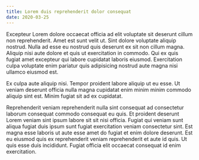 ```yaml
---
title: Lorem duis reprehenderit dolor consequat
date: 2020-03-25
---
```


Excepteur Lorem dolore occaecat officia ad elit voluptate sit deserunt cillum
non reprehenderit. Amet est sunt velit ut. Sint dolore voluptate aliquip
nostrud. Nulla ad esse eu nostrud quis deserunt ex sit non cillum magna. Aliquip
nisi aute dolore et quis ut exercitation in commodo. Qui ex quis fugiat amet
excepteur qui labore cupidatat laboris eiusmod. Exercitation culpa voluptate
enim pariatur quis adipisicing nostrud aute magna nisi ullamco eiusmod est.

Ex culpa aute aliquip nisi. Tempor proident labore aliquip ut eu esse. Ut veniam
deserunt officia nulla magna cupidatat enim minim minim commodo aliquip sint
est. Minim fugiat sit ad ex cupidatat.

Reprehenderit veniam reprehenderit nulla sint consequat ad consectetur laborum
consequat commodo consequat eu quis. Et proident deserunt Lorem veniam sint
ipsum labore sit sit nisi officia. Fugiat qui veniam sunt aliqua fugiat duis
ipsum sunt fugiat exercitation veniam consectetur sint. Est magna esse laboris
ut aute esse amet do fugiat et enim dolore deserunt. Est eu eiusmod quis ex
reprehenderit veniam reprehenderit et aute id quis. Ut quis esse duis
incididunt. Fugiat officia elit occaecat consequat id enim exercitation.
